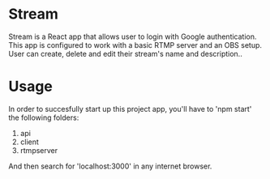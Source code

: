 # Stream
Stream is a React app that allows user to login with Google authentication. This app is configured to work with a basic RTMP server and an OBS setup. User can create, delete and edit their stream's name and description..


# Usage
In order to succesfully start up this project app, you'll have to 'npm start' the following folders: 
1. api
2. client
3. rtmpserver

And then search for 'localhost:3000' in any internet browser.
